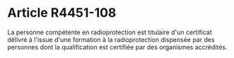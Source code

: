 # Article R4451-108

  
La personne compétente en radioprotection est titulaire d'un certificat délivré à l'issue d'une formation à la radioprotection dispensée par des personnes dont la qualification est certifiée par des organismes accrédités.
